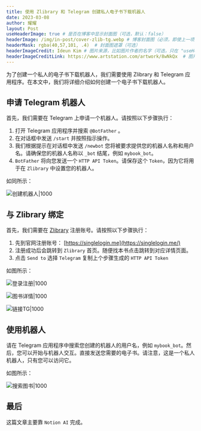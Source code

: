 ```yaml
---
title: 使用 Zlibrary 和 Telegram 创建私人电子书下载机器人
date: 2023-03-08
author: 耀耀
layout: Post
useHeaderImage: true # 是否在博客中显示封面图（可选，默认：false）
headerImage: /img/in-post/cover-zlib-tg.webp # 博客封面图（必须，即使上一项选了 false，因为图片也需要在首页显示）
headerMask: rgba(40,57,101, .4)  # 封面图遮罩（可选）
headerImageCredit: Ideun Kim # 图片来源，比如图片作者的名字（可选，只在 "useHeaderImage: true" 时有效）
headerImageCreditLink: https://www.artstation.com/artwork/8wNkQx  # 图片来源的链接（可选，只在 "useHeaderImage: true" 时有效）
---
```


为了创建一个私人的电子书下载机器人，我们需要使用 Zlibrary 和 Telegram 应用程序。在本文中，我们将详细介绍如何创建一个电子书下载机器人。

## 申请 Telegram 机器人

首先，我们需要在 Telegram 上申请一个机器人。请按照以下步骤执行：

1. 打开 Telegram 应用程序并搜索 `@BotFather` 。
2. 在对话框中发送 `/start` 并按照指示操作。
3. 我们根据提示在对话框中发送 `/newbot` 您将被要求提供您的机器人名称和用户名。请确保您的机器人名称以 `_bot` 结尾，例如 `mybook_bot`。
4. `BotFather` 将向您发送一个 `HTTP API Token`。请保存这个 `Token`，因为它将用于在 `Zlibrary` 中设置您的机器人。

如同所示：

![创建机器人|1000](https://i.yaoyao.io/blog/tg-newbot.png)

## 与 Zlibrary 绑定

首先，我们需要在 [Zlibrary](https://singlelogin.me) 注册账号。请按照以下步骤执行：

1. 先到官网注册账号： [https://singlelogin.me](https://singlelogin.me/)
2. 注册成功后会跳转到 `Zlibrary` 首页。随便找本书点击跳转到对应详情页面。
3. 点击 `Send to`  选择 `Telegram`  复制上个步骤生成的 `HTTP API Token`

如图所示：

![登录注册|1000](https://i.yaoyao.io/blog/zlib-dashboard.png)

![图书详情|1000](https://i.yaoyao.io/blog/zlib-book-desc.png)

![链接TG|1000](https://i.yaoyao.io/blog/zlib-connect-tg.png)



## 使用机器人

请在 Telegram 应用程序中搜索您创建的机器人的用户名，例如 `mybook_bot`。然后，您可以开始与机器人交互。直接发送您需要的电子书。请注意，这是一个私人机器人，只有您可以访问它。

如图所示：

![搜索图书|1000](https://i.yaoyao.io/blog/tg-bot-search-book.png)

## 最后

这篇文章主要靠 `Notion AI` 完成。
